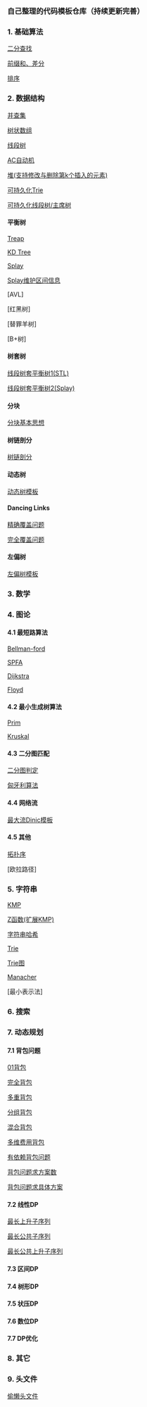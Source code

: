 ### 自己整理的代码模板仓库（持续更新完善）

### 1. 基础算法

[二分查找](BasicAlgorithm/BinarySearch.cpp)

[前缀和、差分](BasicAlgorithm/prefixSuffix.cpp)

[排序](BasicAlgorithm/Sort.cpp)

### 2. 数据结构

[并查集](DS/UF.cpp)

[树状数组](DS/BIT.cpp)

[线段树](DS/SegmentTree.cpp)

[AC自动机](String/AC自动机.cpp)

[堆(支持修改与删除第k个插入的元素)](DS/Heap.cpp)

[可持久化Trie](DS/可持久化Trie.cpp)

[可持久化线段树/主席树](DS/可持久化线段树.cpp)

#### 平衡树

[Treap](DS/Treap.cpp)

[KD Tree](DS/KDTree_2.cpp)

[Splay](DS/Splay_2.cpp)

[Splay维护区间信息](DS/Splay_3.cpp)

[AVL]

[红黑树]

[替罪羊树]

[B+树]

#### 树套树

[线段树套平衡树1(STL)](DS/树套树1.cpp)

[线段树套平衡树2(Splay)](DS/树套树2.cpp)


#### 分块

[分块基本思想](DS/分块基本思想.cpp)

#### 树链剖分

[树链剖分](DS/树链剖分_模板.cpp)


#### 动态树

[动态树模板](DS/动态树.cpp)

#### Dancing Links

[精确覆盖问题](DS/DLX_2.cpp)

[完全覆盖问题]()

#### 左偏树

[左偏树模板](DS/左偏树.cpp)


### 3. 数学

### 4. 图论

#### 4.1 最短路算法

[Bellman-ford](GraphTheory/最短路算法/Bellman-ford.cpp)

[SPFA](GraphTheory/最短路算法/SPFA.cpp)

[Dijkstra](GraphTheory/最短路算法/Dijkstra.cpp)

[Floyd](GraphTheory/最短路算法/Floyd.cpp)

#### 4.2 最小生成树算法

[Prim](GraphTheory/最小生成树算法/Prim.cpp)

[Kruskal](GraphTheory/最小生成树算法/Kruskal.cpp)

#### 4.3 二分图匹配

[二分图判定](GraphTheory/二分图/Color.cpp)

[匈牙利算法](GraphTheory/二分图/Match.cpp)


#### 4.4 网络流


[最大流Dinic模板](GraphTheory/网络流/dinic.cpp)

#### 4.5 其他

[拓扑序](GraphTheory/拓扑序/TopSort.cpp)

[欧拉路径]

### 5. 字符串

[KMP](String/KMP.cpp)

[Z函数(扩展KMP)](String/ZFunction.cpp)

[字符串哈希](String/StringHash.cpp)

[Trie](String/Trie.cpp)

[Trie图](String/TrieGraph.cpp)

[Manacher](String/Manacher.cpp)

[最小表示法]

### 6. 搜索

### 7.  动态规划

#### 7.1 背包问题

[01背包](DP/背包问题/01背包.cpp)

[完全背包](DP/背包问题/完全背包.cpp)

[多重背包](DP/背包问题/多重背包.cpp)

[分组背包](DP/背包问题/分组背包.cpp)

[混合背包](DP/背包问题/混合背包.cpp)

[多维费用背包](DP/背包问题/多维费用背包.cpp)

[有依赖背包问题](DP/背包问题/有依赖背包问题.cpp)

[背包问题求方案数](DP/背包问题/背包问题求方案数.cpp)

[背包问题求具体方案](DP/背包问题/背包问题求具体方案.cpp)

#### 7.2 线性DP

[最长上升子序列](DP/线性DP/子序列问题/最长上升子序列.cpp)

[最长公共子序列](DP/线性DP/子序列问题/最长公共子序列.cpp)

[最长公共上升子序列](DP/线性DP/子序列问题/最长公共上升子序列.cpp)

#### 7.3 区间DP

#### 7.4 树形DP

#### 7.5 状压DP

#### 7.6 数位DP

#### 7.7 DP优化

### 8. 其它

### 9. 头文件

[偷懒头文件](./mainTemplate.cpp)



